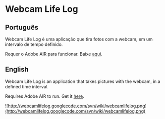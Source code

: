 # Webcam Life Log #

## Português ##

Webcam Life Log é uma aplicação que tira fotos com a webcam, em um intervalo de tempo definido.

Requer o Adobe AIR para funcionar. Baixe [aqui](http://get.adobe.com/air/).



## English ##

Webcam Life Log is an application that takes pictures with the webcam, in a defined time interval.

Requires Adobe AIR to run. Get it [here](http://get.adobe.com/air/).

![http://webcamlifelog.googlecode.com/svn/wiki/webcamlifelog.png](http://webcamlifelog.googlecode.com/svn/wiki/webcamlifelog.png)